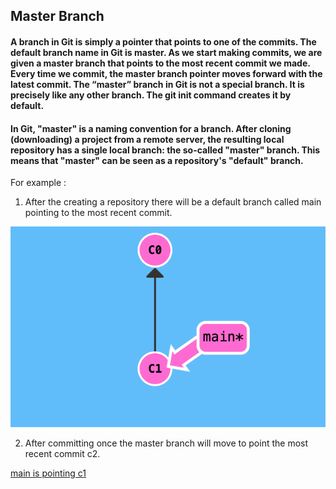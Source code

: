 ## Master Branch

#### A branch in Git is simply a pointer that points to one of the commits. The default branch name in Git is master. As we start making commits, we are given a master branch that points to the most recent commit we made. Every time we commit, the master branch pointer moves forward with the latest commit. The “master” branch in Git is not a special branch. It is precisely like any other branch. The git init command creates it by default.

#### In Git, "master" is a naming convention for a branch. After cloning (downloading) a project from a remote server, the resulting local repository has a single local branch: the so-called "master" branch. This means that "master" can be seen as a repository's "default" branch.

For example :
1) After the creating a repository there will be a default branch called main pointing to the most recent commit.

![main is pointing c1](./Images/c1.png)

2) After committing once the master branch will move to point the most recent commit c2.

[main is pointing c1](./Images/c2.png)